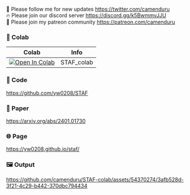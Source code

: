 🐣 Please follow me for new updates https://twitter.com/camenduru <br />
🔥 Please join our discord server https://discord.gg/k5BwmmvJJU <br />
🥳 Please join my patreon community https://patreon.com/camenduru <br />

### 🦒 Colab

| Colab | Info
| --- | --- |
[![Open In Colab](https://colab.research.google.com/assets/colab-badge.svg)](https://colab.research.google.com/github/camenduru/STAF-colab/blob/main/STAF_colab.ipynb) | STAF_colab

### 🧬 Code
https://github.com/yw0208/STAF

### 📄 Paper
https://arxiv.org/abs/2401.01730

### 🌐 Page
https://yw0208.github.io/staf/

### 🖼 Output

https://github.com/camenduru/STAF-colab/assets/54370274/3afb528d-3f21-4c29-b442-370dbc794434

